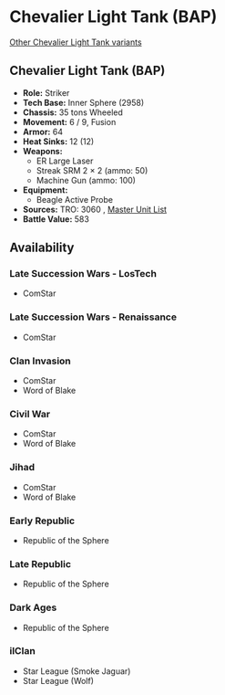 # Chevalier Light Tank (BAP) 

[Other Chevalier Light Tank variants](../chevalier_light_tank.md) 

## Chevalier Light Tank (BAP) 

- **Role:** Striker 
- **Tech Base:** Inner Sphere (2958) 
- **Chassis:** 35 tons Wheeled 
- **Movement:** 6 / 9, Fusion 
- **Armor:** 64 
- **Heat Sinks:** 12 (12) 
- **Weapons:** 
  - ER Large Laser 
  - Streak SRM 2 × 2 (ammo: 50) 
  - Machine Gun (ammo: 100) 
- **Equipment:** 
  - Beagle Active Probe 
- **Sources:** TRO: 3060 , [Master Unit List](http://masterunitlist.info/Unit/Details/579) 
- **Battle Value:** 583 

## Availability 

### Late Succession Wars - LosTech 

- ComStar 

### Late Succession Wars - Renaissance 

- ComStar 

### Clan Invasion 

- ComStar 
- Word of Blake 

### Civil War 

- ComStar 
- Word of Blake 

### Jihad 

- ComStar 
- Word of Blake 

### Early Republic 

- Republic of the Sphere 

### Late Republic 

- Republic of the Sphere 

### Dark Ages 

- Republic of the Sphere 

### ilClan 

- Star League (Smoke Jaguar) 
- Star League (Wolf) 

